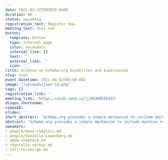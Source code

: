 ```yaml
---
date: 2021-03-22T093019-0600
duration: 60
status: upcoming
registration_text: Register now
meeting_text: Join now
button:
  template: button
  type: internal page
  color: secondary
  internal_link: []
  text: ''
  external_link: ''
  icon: ''
title: Science on Schema.org Guidelines and Experiences
slug: soso
event_datetime: 2021-04-02T00:00:00Z
image: "/uploads/json-ld.png"
tags: []
registration_link: ''
meeting_link: 'https://ucsb.zoom.us/j/94309556242'
disqus_shortname: ''
vimeoID: 
slides: ''
short_abstract: 'Schema.org provides a simple mechanism to include machine readable, structured metadata in human readable web pages, including descriptions of Dataset entries on dataset landing pages. This community call will introduce the Science-on-schema.org guidelines in support of metadata harvesting by DataONE as a streamlined path into the DataONE federation and harvesting by large scale, generalist, commercial indexers (e.g. Google). We will highlight additional resources available for working with schema.org, and include experiences of some that have implemented the guidelines for their repositories.'
abstract: 'Schema.org provides a simple mechanism to include machine readable, structured metadata in human readable web pages, including descriptions of Dataset entries on dataset landing pages. The metadata is readily accessible using common web tools, and is actively harvested by large scale, generalist, commercial indexers (e.g. Google). DataONE will soon be indexing schema.org metadata as an alternative pathway for repositories to participate in the DataONE federation. The flexibility of schema.org means it can be used to describe many resources including scientific datasets, but that flexibility also enables potentially incompatible approaches for constructing such metadata. The ESIP Science-On-Schema.org group has produced an evolving set of guidelines to assist with consistent implementation of scientific dataset descriptions using the schema.org vocabulary. This community call will introduce the Science-on-schema.org guidelines, highlight additional resources available for working with schema.org, and include experiences of some that have implemented the guidelines for their repositories.'
speakers:
- people/dave-vieglais.md
- people/Daniella-Lowenberg.md
- adam-shepherd.md
- chantelle-verhey.md
- jeff-horsburgh.md
---
```

